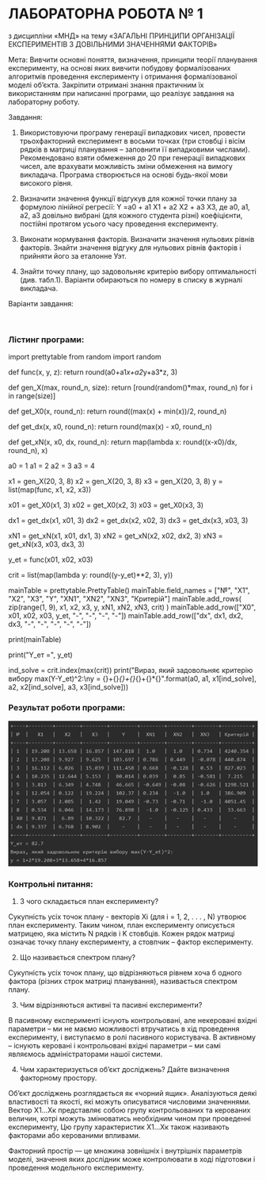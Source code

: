 # ЛАБОРАТОРНА РОБОТА № 1

з дисципліни «МНД» на тему
«ЗАГАЛЬНІ ПРИНЦИПИ ОРГАНІЗАЦІЇ ЕКСПЕРИМЕНТІВ З  ДОВІЛЬНИМИ ЗНАЧЕННЯМИ ФАКТОРІВ»

Мета: Вивчити основні поняття, визначення, принципи теорії планування експерименту, на основі яких вивчити побудову формалізованих алгоритмів проведення експерименту і отримання формалізованої моделі об’єкта. Закріпити отримані знання практичним їх використанням при написанні програми, що реалізує завдання на лабораторну роботу.

Завдання:
1) Використовуючи програму генерації випадкових чисел, провести трьохфакторний експеримент в восьми точках (три стовбці і вісім рядків в матриці планування – заповнити її випадковими числами). Рекомендовано взяти обмеження до 20 при генерації випадкових чисел, але врахувати можливість зміни обмеження на вимогу викладача. Програма створюється на основі будь-якої мови високого рівня.

2)  Визначити значення функції відгукув для кожної точки плану за формулою лінійної регресії:
Y =a0 + a1 X1 + a2 X2 + a3 X3,
де a0, a1, a2, a3 довільно вибрані (для кожного студента різні) коефіцієнти, постійні протягом усього часу проведення експерименту.  

3)  Виконати нормування факторів. Визначити значення нульових рівнів факторів. Знайти значення відгуку для нульових рівнів факторів і прийняти його за еталонне Уэт.

4) Знайти точку плану, що задовольняє критерію вибору оптимальності (див. табл.1). Варіанти обираються по номеру в списку в журналі викладача.   


Варіанти завдання:


 
### Лістинг програми:

import prettytable
from random import random


def func(x, y, z): return round(a0+a1*x+a2*y+a3*z, 3)

def gen_X(max, round_n, size): return [round(random()*max, round_n) for i in range(size)]

def get_X0(x, round_n): return round((max(x) + min(x))/2, round_n)

def get_dx(x, x0, round_n): return round(max(x) - x0, round_n)

def get_xN(x, x0, dx, round_n): return map(lambda x: round((x-x0)/dx, round_n), x)

a0 = 1
a1 = 2
a2 = 3
a3 = 4

x1 = gen_X(20, 3, 8)
x2 = gen_X(20, 3, 8)
x3 = gen_X(20, 3, 8)
y = list(map(func, x1, x2, x3))

x01 = get_X0(x1, 3)
x02 = get_X0(x2, 3)
x03 = get_X0(x3, 3)

dx1 = get_dx(x1, x01, 3)
dx2 = get_dx(x2, x02, 3)
dx3 = get_dx(x3, x03, 3)

xN1 = get_xN(x1, x01, dx1, 3)
xN2 = get_xN(x2, x02, dx2, 3)
xN3 = get_xN(x3, x03, dx3, 3)

y_et = func(x01, x02, x03)

crit = list(map(lambda y: round((y-y_et)**2, 3), y))

mainTable = prettytable.PrettyTable()
mainTable.field_names = ["№", "X1", "X2", "X3", "Y", "XN1", "XN2", "XN3", "Критерій"]
mainTable.add_rows(
    zip(range(1, 9), x1, x2, x3, y, xN1, xN2, xN3, crit)
)
mainTable.add_row(["X0", x01, x02, x03, y_et, "-", "-", "-", "-"])
mainTable.add_row(["dx", dx1, dx2, dx3, "-", "-", "-", "-", "-"])

print(mainTable)

print("Y_ет =", y_et)

ind_solve = crit.index(max(crit))
print("Вираз, який задовольняє критерію вибору max(Y-Y_et)^2:\ny = {}+{}*{}+{}*{}+{}*{}".format(a0, a1, x1[ind_solve], a2, x2[ind_solve], a3, x3[ind_solve]))


### Результат роботи програми:
![ERR-model](https://github.com/Re1NForceD/MND/blob/main/Lab1/Result.png?raw=true)

### Контрольні питання:
1.	З чого складається план експерименту?

Сукупність усіх точок плану - векторів Xi  (для i = 1, 2, . . . , N)  утворює план експерименту. Таким чином, план експерименту описується матрицею, яка містить N рядків і K стовбців. Кожен рядок матриці означає точку плану експерименту, а стовпчик – фактор експерименту.

2.	Що називається спектром плану?

Сукупність усіх точок плану, що відрізняються рівнем хоча б одного фактора (різних строк матриці планування), називається спектром плану.

3.	Чим відрізняються активні та пасивні експерименти?

В пасивному експерименті існують контрольовані, але некеровані вхідні параметри – ми не маємо можливості втручатись в хід проведення експерименту, і виступаємо в ролі пасивного користувача. В активному – існують керовані і контрольовані вхідні параметри – ми самі являємось адміністраторами нашої системи.

4.	Чим характеризується об’єкт досліджень? Дайте визначення факторному простору.

Об’єкт досліджень розглядається як «чорний ящик». Аналізуються деякі властивості та якості, які можуть описуватися числовими значеннями. Вектор Х1…Хк  представляє собою групу контрольованих та керованих величин, котрі можуть змінюватись необхідним чином при проведенні експерименту, Цю групу характеристик Х1…Хк  також називають факторами або керованими впливами.  

Факторний простір — це множина зовнішніх і внутрішніх параметрів моделі, значення яких дослідник може контролювати в ході підготовки і проведення модельного експерименту.
